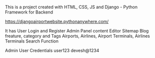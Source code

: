 This is a project created with 
HTML, CSS, JS and
Django - Python Framework for Backend

https://djangoairportwebsite.pythonanywhere.com/ 

It has 
  User Login and Register 
  Admin Panel 
  content Editor
  Sitemap
  Blog freature, category and Tags
  Airports, Airlines,
  Airport Terminals,
  Airlines Terminals
  Search Function

Admin User Credentials 
  user123
  devesh@1234
